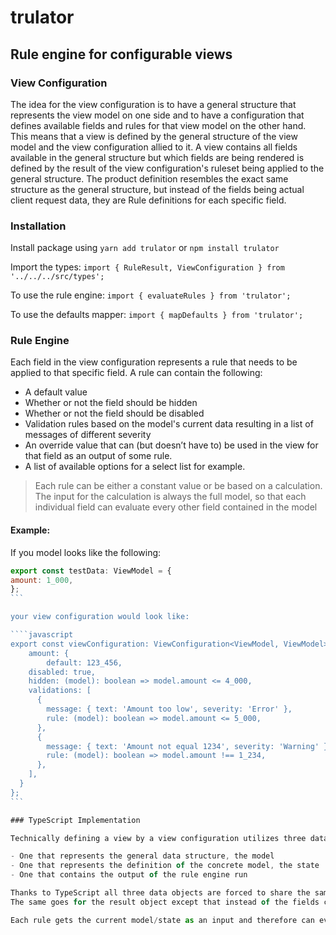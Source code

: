 # trulator

## Rule engine for configurable views

### View Configuration

The idea for the view configuration is to have a general structure that represents the view model on one side and to have a configuration that defines available fields and rules for that view model on the other hand.
This means that a view is defined by the general structure of the view model and the view configuration allied to it.
A view contains all fields available in the general structure but which fields are being rendered is defined by the result of the view configuration's ruleset being applied to the general structure.
The product definition resembles the exact same structure as the general structure, but instead of the fields being actual client request data, they are Rule definitions for each specific field.

### Installation

Install package using
`yarn add trulator` or
`npm install trulator`

Import the types:
`import { RuleResult, ViewConfiguration } from '../../../src/types';`

To use the rule engine:
`import { evaluateRules } from 'trulator';`

To use the defaults mapper:
`import { mapDefaults } from 'trulator';`

### Rule Engine

Each field in the view configuration represents a rule that needs to be applied to that specific field.
A rule can contain the following:

- A default value
- Whether or not the field should be hidden
- Whether or not the field should be disabled
- Validation rules based on the model's current data resulting in a list of messages of different severity
- An override value that can (but doesn’t have to) be used in the view for that field as an output of some rule.
- A list of available options for a select list for example.

> Each rule can be either a constant value or be based on a calculation. The input for the calculation is always the full model, so that each individual field can evaluate every other field contained in the model

#### Example:

If you model looks like the following:

`````javascript
export const testData: ViewModel = {
amount: 1_000,
};
```

your view configuration would look like:

````javascript
export const viewConfiguration: ViewConfiguration<ViewModel, ViewModel> = {
    amount: {
        default: 123_456,
    disabled: true,
    hidden: (model): boolean => model.amount <= 4_000,
    validations: [
      {
        message: { text: 'Amount too low', severity: 'Error' },
        rule: (model): boolean => model.amount <= 5_000,
      },
      {
        message: { text: 'Amount not equal 1234', severity: 'Warning' },
        rule: (model): boolean => model.amount !== 1_234,
      },
    ],
  }
};
```

### TypeScript Implementation

Technically defining a view by a view configuration utilizes three data objects:

- One that represents the general data structure, the model
- One that represents the definition of the concrete model, the state
- One that contains the output of the rule engine run

Thanks to TypeScript all three data objects are forced to share the same structure/property tree. That means a view configuration needs to contain exactly the same fields the model type offers and the rule for each property needs to deal with exactly the type of the property itself.
The same goes for the result object except that instead of the fields containing rules they hold the outcome of the rule run on the data field itself.

Each rule gets the current model/state as an input and therefore can evaluate any combination of fields the model offers. The rule set can be run _after_ every mutation of the state. This ensures that all rules are always being evaluated based on the current input of the user.
`````
